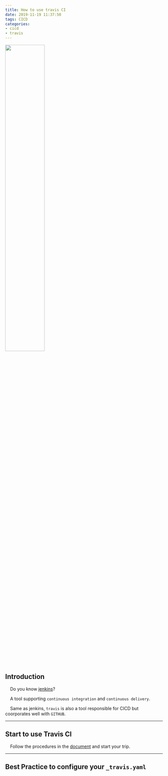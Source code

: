 ```yaml
---
title: How to use travis CI
date: 2019-11-19 11:37:50
tags: CICD
categories:
- cicd
- travis
---
```


<img src="https://styleguide.travis-ci.com/images/logos/travis-footer-logo-new.svg" alt="" width="50%" style="
    margin-bottom: 20px"/>

Introduction
--

&nbsp;&nbsp;&nbsp;&nbsp;Do you know [jenkins](https://jenkins.io/)? 

&nbsp;&nbsp;&nbsp;&nbsp;A tool supporting `continuous integration` and `continuous delivery`.

&nbsp;&nbsp;&nbsp;&nbsp;Same as jenkins, `travis` is also a tool responsible for CICD but coorporates well with `GITHUB`.

----------------------

Start to use Travis CI
--

&nbsp;&nbsp;&nbsp;&nbsp;Follow the procedures in the [document](https://docs.travis-ci.com/user/tutorial/) and start your trip.

----------------

Best Practice to configure your `_travis.yaml`
--

